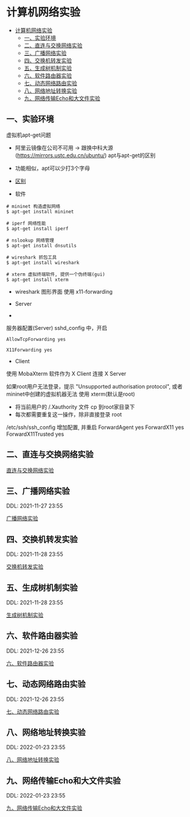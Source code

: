 # 计算机网络实验

- [计算机网络实验](#计算机网络实验)
  - [一、实验环境](#一实验环境)
  - [二、直连与交换网络实验](#二直连与交换网络实验)
  - [三、广播网络实验](#三广播网络实验)
  - [四、交换机转发实验](#四交换机转发实验)
  - [五、生成树机制实验](#五生成树机制实验)
  - [六、软件路由器实验](#六软件路由器实验)
  - [七、动态网络路由实验](#七动态网络路由实验)
  - [八、网络地址转换实验](#八网络地址转换实验)
  - [九、网络传输Echo和大文件实验](#九网络传输echo和大文件实验)
## 一、实验环境
虚拟机apt-get问题
   - 阿里云镜像在公司不可用 -> 跟换中科大源(https://mirrors.ustc.edu.cn/ubuntu/)
apt与apt-get的区别
   - 功能相似，apt可以少打3个字母 
   - [区别](https://blog.csdn.net/liudsl/article/details/79200134)


- 软件

```shell
# mininet 构造虚拟网络
$ apt-get install mininet

# iperf 网络性能
$ apt-get install iperf

# nslookup 网络管理
$ apt-get install dnsutils

# wireshark 抓包工具
$ apt-get install wireshark

# xterm 虚拟终端软件, 提供一个伪终端(gui)
$ apt-get install xterm
```

- wireshark 图形界面
使用 x11-forwarding

- Server
- 
服务器配置(Server)
sshd_config 中，开启

```shell
AllowTcpForwarding yes

X11Forwarding yes
```

- Client

使用 MobaXterm 软件作为 X Client 连接 X Server

如果root用户无法登录，提示 "Unsupported authorisation protocol", 或者 mininet中创建的虚拟机器无法 使用 xterm(默认是root)
  - 将当前用户的 /.Xauthority 文件 cp 到root家目录下
  - 每次都需要重复这一操作，除非直接登录 root

/etc/ssh/ssh_config 增加配置, 并重启
   ForwardAgent yes
   ForwardX11 yes
   ForwardX11Trusted yes

## 二、直连与交换网络实验

[直连与交换网络实验](./01-直连与交换网络实验.md)

## 三、广播网络实验

DDL: 2021-11-27 23:55

[广播网络实验](./02-广播网络实验.md)

## 四、交换机转发实验

DDL: 2021-11-28 23:55

[交换机转发实验](./03-交换机转发实验.md)

## 五、生成树机制实验

DDL: 2021-11-28 23:55

[生成树机制实验](./04-生成树机制实验.md)

## 六、软件路由器实验

DDL: 2021-12-26 23:55

[六、软件路由器实验](./05-软件路由器实验.md)

## 七、动态网络路由实验

DDL: 2021-12-26 23:55

[七、动态网络路由实验](./06-动态网络路由实验.md)

## 八、网络地址转换实验

DDL: 2022-01-23 23:55

[八、网络地址转换实验](./07-网络地址转换实验.md)

## 九、网络传输Echo和大文件实验

DDL: 2022-01-23 23:55

[九、网络传输Echo和大文件实验](./08-网络传输Echo和大文件实验.md)

